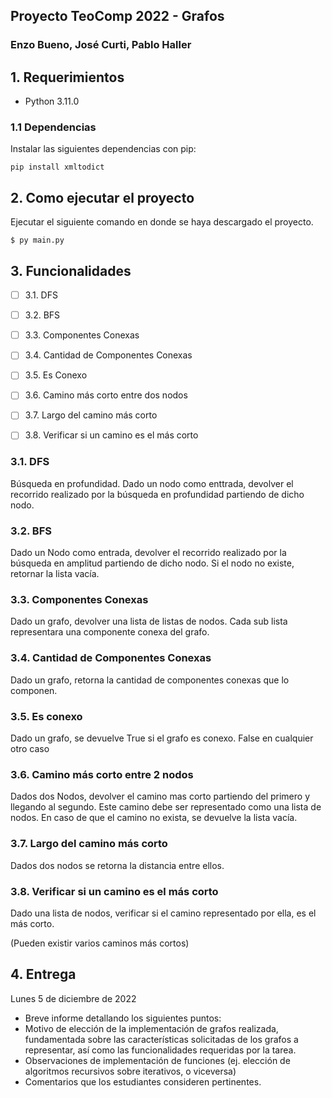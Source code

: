 ## Proyecto TeoComp 2022 - Grafos
### Enzo Bueno, José Curti, Pablo Haller

## 1. Requerimientos

* Python 3.11.0

### 1.1 Dependencias

Instalar las siguientes dependencias con pip:

```
pip install xmltodict
```

## 2. Como ejecutar el proyecto


Ejecutar el siguiente comando en donde se haya descargado el proyecto.
```
$ py main.py
```

## 3. Funcionalidades


- [ ] 3.1. DFS
- [ ] 3.2. BFS
- [ ] 3.3. Componentes Conexas
- [ ] 3.4. Cantidad de Componentes Conexas
- [ ] 3.5. Es Conexo
- [ ] 3.6. Camino más corto entre dos nodos
- [ ] 3.7. Largo del camino más corto
- [ ] 3.8. Verificar si un camino es el más corto


### 3.1. DFS

Búsqueda en profundidad. Dado un nodo como enttrada, devolver el recorrido realizado por la búsqueda en profundidad 
partiendo de dicho nodo.

### 3.2. BFS

Dado un Nodo como entrada, devolver el recorrido realizado por la búsqueda en amplitud
partiendo de dicho nodo. Si el nodo no existe, retornar la lista vacía.

### 3.3. Componentes Conexas

Dado un grafo, devolver una lista de listas de nodos. Cada sub lista representara una
componente conexa del grafo.

### 3.4. Cantidad de Componentes Conexas

Dado un grafo, retorna la cantidad de componentes conexas que lo componen.

### 3.5. Es conexo

Dado un grafo, se devuelve True si el grafo es conexo. False en cualquier otro caso

### 3.6. Camino más corto entre 2 nodos

Dados dos Nodos, devolver el camino mas corto partiendo del primero y llegando al segundo.
Este camino debe ser representado como una lista de nodos. En caso de que el camino no
exista, se devuelve la lista vacía.

### 3.7. Largo del camino más corto
Dados dos nodos se retorna la distancia entre ellos.

### 3.8. Verificar si un camino es el más corto
Dado una lista de nodos, verificar si el camino representado por ella, es el más corto.

(Pueden existir varios caminos más cortos)

## 4. Entrega
Lunes 5 de diciembre de 2022

- Breve informe detallando los siguientes puntos:
- Motivo de elección de la implementación de grafos realizada, fundamentada sobre
las características solicitadas de los grafos a representar, así como las
funcionalidades requeridas por la tarea.
- Observaciones de implementación de funciones (ej. elección de algoritmos
recursivos sobre iterativos, o viceversa)
- Comentarios que los estudiantes consideren pertinentes.
